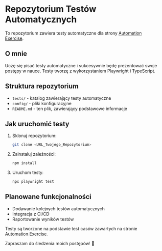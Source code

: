 
# Repozytorium Testów Automatycznych

To repozytorium zawiera testy automatyczne dla strony [Automation Exercise](https://automationexercise.com/).

## O mnie
Uczę się pisać testy automatyczne i sukcesywnie będę prezentować swoje postępy w nauce. Testy tworzę z wykorzystaniem Playwright i TypeScript.

## Struktura repozytorium
- `tests/` - katalog zawierający testy automatyczne
- `config/` - pliki konfiguracyjne
- `README.md` - ten plik, zawierający podstawowe informacje

## Jak uruchomić testy
1. Sklonuj repozytorium:
   ```sh
   git clone <URL_Twojego_Repozytorium>
   ```
2. Zainstaluj zależności:
   ```sh
   npm install
   ```
3. Uruchom testy:
   ```sh
   npx playwright test
   ```

## Planowane funkcjonalności
- Dodawanie kolejnych testów automatycznych
- Integracja z CI/CD
- Raportowanie wyników testów

Testy są tworzone na podstawie test casów zawartych na stronie [Automation Exercise](https://automationexercise.com/).

Zapraszam do śledzenia moich postępów! 🚀

